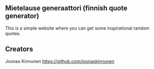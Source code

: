## Mietelause generaattori (finnish quote generator)

This is a simple website where you can get some inspirational random quotes.

## Creators

Joonas Kinnunen
https://github.com/joonaskinnunen